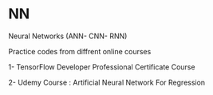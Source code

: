 # NN
Neural Networks (ANN- CNN- RNN)


Practice codes from diffrent online courses  

1- TensorFlow Developer Professional Certificate Course

2- Udemy Course : Artificial Neural Network For Regression 
